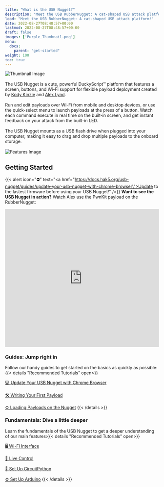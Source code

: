 ```yaml
---
title: "What is the USB Nugget?"
description: "Meet the USB RubberNugget: A cat-shaped USB attack platform!"
lead: "Meet the USB RubberNugget: A cat-shaped USB attack platform!"
date: 2022-08-27T08:48:57+00:00
lastmod: 2022-08-27T08:48:57+00:00
draft: false
images: ['Purple_Thumbnail.png']
menu:
  docs:
    parent: "get-started"
weight: 100
toc: true
---
```


<img src="/images/Purple_Thumbnail.png" title="Thumbnail Image"/>
<br/><br/>
The USB Nugget is a cute, powerful DuckyScript™ platform that features a screen, buttons, and Wi-Fi support for flexible payload deployment created by <a href=\"https://twitter.com/KodyKinzie\">Kody Kinzie</a> and <a href=\"https://twitter.com/alexlynd\">Alex Lynd</a>.
<br/><br/>
Run and edit payloads over Wi-Fi from mobile and desktop devices, or use the quick-select menu to launch payloads at the press of a button. Watch each command execute in real time on the built-in screen, and get instant feedback on your attack from the built-in LED.
<br/><br/>
The USB Nugget mounts as a USB flash drive when plugged into your computer, making it easy to drag and drop multiple payloads to the onboard storage.
<br/><br/>
<img src="/images/RubberNugget-Features.png" title="Features Image"/>

## Getting Started
{{< alert icon="⛔️" text="<a href=\"https://docs.hak5.org/usb-nugget/guides/update-your-usb-nugget-with-chrome-browser\">Update to the lastest firmware</a> before using your USB Nugget!" />}}
**Want to see the USB Nugget in action?** Watch Alex use the PwnKit payload on the RubberNugget:

<iframe width="100%" height="450" src="https://www.youtube.com/embed/hiRh_2IL7RY" title="YouTube video player" frameborder="0" allow="accelerometer; autoplay; clipboard-write; encrypted-media; gyroscope; picture-in-picture" allowfullscreen></iframe>

### Guides: Jump right in
Follow our handy guides to get started on the basics as quickly as possible:
{{< details "Recommended Tutorials" open>}}

[💻 Update Your USB Nugget with Chrome Browser](https://getdoks.org/docs/recipes/project-configuration/)
<br/><br/>
[🛠 Writing Your First Payload](https://getdoks.org/docs/recipes/project-configuration/)
<br/><br/>
[⚙️ Loading Payloads on the Nugget](https://getdoks.org/docs/recipes/project-configuration/)
{{< /details >}}

### Fundamentals: Dive a little deeper
Learn the fundamentals of the USB Nugget to get a deeper understanding of our main features:{{< details "Recommended Tutorials" open>}}

[🖥 Wi-Fi Interface](https://getdoks.org/docs/recipes/project-configuration/)
<br/><br/>
[📡 Live Control](https://getdoks.org/docs/recipes/project-configuration/)
<br/><br/>
[🐍 Set Up CircuitPython](https://getdoks.org/docs/recipes/project-configuration/)
<br/><br/>
[⚙️ Set Up Arduino](https://getdoks.org/docs/recipes/project-configuration/)
{{< /details >}}
